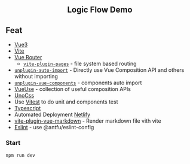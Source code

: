 <h2 align="center">Logic Flow Demo</h2>

## Feat

- [Vue3](https://cn.vuejs.org/guide/introduction.html)
- [Vite](https://vitejs.dev/guide/)
- [Vue Router](https://github.com/vuejs/vue-router)
  - [`vite-plugin-pages`](https://github.com/hannoeru/vite-plugin-pages) - file system based routing
- [`unplugin-auto-import`](https://github.com/antfu/unplugin-auto-import) - Directly use Vue Composition API and others without importing
- [`unplugin-vue-components`](https://github.com/antfu/unplugin-vue-components) - components auto import
- [VueUse](https://github.com/antfu/vueuse) - collection of useful composition APIs
- [UnoCss](https://github.com/unocss/unocss)
- Use [Vitest](http://vitest.dev/) to do unit and components test
- [Typescript](https://www.typescriptlang.org/docs/)
- Automated Deployment [Netlify](https://www.netlify.com/)
- [vite-plugin-vue-markdown](https://github.com/mdit-vue/vite-plugin-vue-markdown) - Render markdown file vith vite
- [Eslint](https://github.com/antfu/eslint-config) - use @antfu/eslint-config

### Start

```bash
npm run dev
```
